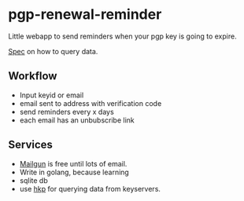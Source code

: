 # pgp-renewal-reminder

Little webapp to send reminders when your pgp key is going to expire.

[Spec](https://tools.ietf.org/html/draft-shaw-openpgp-hkp-00) on how to query data.

## Workflow
* Input keyid or email
* email sent to address with verification code
* send reminders every x days
* each email has an unbubscribe link

## Services
* [Mailgun](mailgun.com) is free until lots of email.
* Write in golang, because learning
* sqlite db
* use [hkp](https://github.com/KyleOndy/hkp) for querying data from keyservers.
